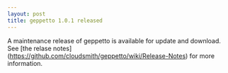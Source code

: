 ```yaml
---
layout: post
title: geppetto 1.0.1 released
---
```

A maintenance release of geppetto is available for update and download.
See [the relase notes] (https://github.com/cloudsmith/geppetto/wiki/Release-Notes) for more information.
